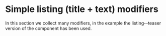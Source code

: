 # Simple listing (title + text) modifiers

In this section we collect many modifiers, in the example the listing--teaser version of the component has been used.
